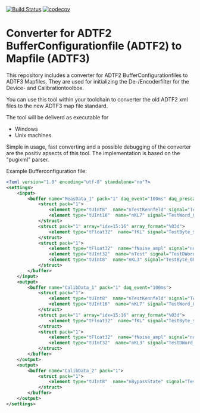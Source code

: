 [![Build Status](https://travis-ci.com/czm35388/adtf_bufferconfig_to_mapfile_converter.svg?branch=master)](https://travis-ci.com/czm35388/adtf_bufferconfig_to_mapfile_converter) 
[![codecov](https://codecov.io/gh/czm35388/adtf_bufferconfig_to_mapfile_converter/branch/master/graph/badge.svg)](https://codecov.io/gh/czm35388/adtf_bufferconfig_to_mapfile_converter)

# Converter for ADTF2 BufferConfigurationfile (ADTF2) to Mapfile (ADTF3)

This repository includes a converter for ADTF2 BufferConfigurationfiles to ADTF3 Mapfiles.
They are used for initializing the De-/Encoderfilter for the Device- and Calibrationtoolbox.

You can use this tool within your toolchain to converter the old ADTF2 xml files to the new ADTF3 map file standard.

The tool will be deliverd as executable for 
* Windows
* Unix 
machines.

Simple in usage, fast converting and a possible debugging of the converter are the positiv apsects of this tool.
The implementation is based on the "pugixml" parser.

Example Bufferconfiguration file:

```xml
<?xml version="1.0" encoding="utf-8" standalone="no"?>
<settings>
    <input>
        <buffer name="MeasData_1" pack="1" daq_event="100ms" daq_prescaler="10">
            <struct pack="1">
                <element type="tUInt8"  name="nTestKennfeld" signal="TestByte_983"/>
                <element type="tUInt16"  name="nKL7" signal="TestWord_001" />
            </struct>
            <struct pack="1" array="idx=15:16" array_format="%03d">
                <element type="tFloat32"  name="fKL" signal="TestByte_$idx$" />
            </struct>
            <struct pack="1">
                <element type="tFloat32"  name="fNoise_ampl" signal="noise_ampl" />
                <element type="tUInt32"  name="nTest" signal="TestDWord_996" />
                <element type="tUInt8"  name="nKL3" signal="TestByte_000" />
            </struct>
        </buffer>
    </input>
    <output>
        <buffer name="CalibData_1" pack="1" daq_event="100ms">
            <struct pack="1">
                <element type="tUInt8"  name="nTestKennfeld" signal="TestByte_983"/>
                <element type="tUInt16"  name="nKL7" signal="TestWord_001" />
            </struct>
            <struct pack="1" array="idx=15:16" array_format="%03d">
                <element type="tFloat32"  name="fKL" signal="TestByte_$idx$" />
            </struct>
            <struct pack="1">
                <element type="tFloat32"  name="fNoise_ampl" signal="noise_ampl" />
                <element type="tUInt32"  name="nKL3" signal="TestDWord_996" />
            </struct>
        </buffer>
    </output>
    <output>
        <buffer name="CalibData_2" pack="1">
            <struct pack="1">
                <element type="tUInt8"  name="nBypassState" signal="TestByte_993"/>
            </struct>
        </buffer>
    </output>
</settings>
```
